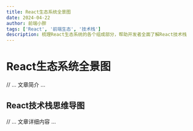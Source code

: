 ```yaml
---
title: React生态系统全景图
date: 2024-04-22
author: 前端小胖
tags: ['React', '前端生态', '技术栈']
description: 梳理React生态系统的各个组成部分，帮助开发者全面了解React技术栈
---
```


# React生态系统全景图

// ... 文章简介 ...

## React技术栈思维导图

<div class="mind-map">
  <!-- <img src="/images/blog/react-ecosystem-mindmap.png" alt="React生态系统思维导图" /> -->
</div>

// ... 文章详细内容 ... 